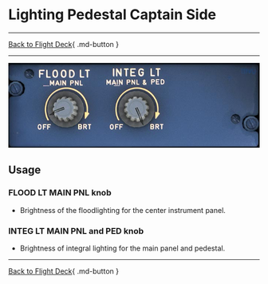 # Lighting Pedestal Captain Side

---

[Back to Flight Deck](../index.md){ .md-button }

---

![Pedestal Lighting Knobs](../../../assets/a32nx-briefing/pedestal/Pedestal-lighting.jpg "Pedestal Lighting Knobs")

## Usage

### FLOOD LT MAIN PNL knob

- Brightness of the floodlighting for the center instrument panel.

### INTEG LT MAIN PNL and PED knob

- Brightness of integral lighting for the main panel and pedestal.

---

[Back to Flight Deck](../index.md){ .md-button }

